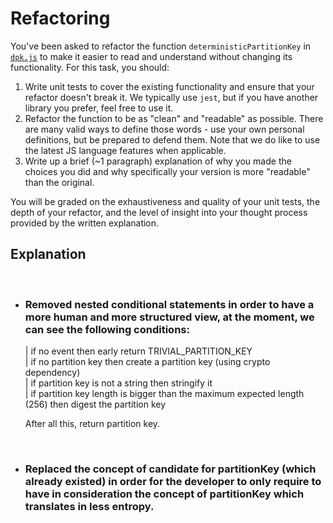 # Refactoring

You've been asked to refactor the function `deterministicPartitionKey` in [`dpk.js`](dpk.js) to make it easier to read and understand without changing its functionality. For this task, you should:

1. Write unit tests to cover the existing functionality and ensure that your refactor doesn't break it. We typically use `jest`, but if you have another library you prefer, feel free to use it.
2. Refactor the function to be as "clean" and "readable" as possible. There are many valid ways to define those words - use your own personal definitions, but be prepared to defend them. Note that we do like to use the latest JS language features when applicable.
3. Write up a brief (~1 paragraph) explanation of why you made the choices you did and why specifically your version is more "readable" than the original.

You will be graded on the exhaustiveness and quality of your unit tests, the depth of your refactor, and the level of insight into your thought process provided by the written explanation.

## Explanation

&nbsp;

- ### Removed nested conditional statements in order to have a more human and more structured view, at the moment, we can see the following conditions:

  | if no event then early return TRIVIAL_PARTITION_KEY  
   | if no partition key then create a partition key (using crypto dependency)  
   | if partition key is not a string then stringify it  
   | if partition key length is bigger than the maximum expected length (256) then digest the partition key

  After all this, return partition key.

&nbsp;

- ### Replaced the concept of candidate for partitionKey (which already existed) in order for the developer to only require to have in consideration the concept of partitionKey which translates in less entropy.

